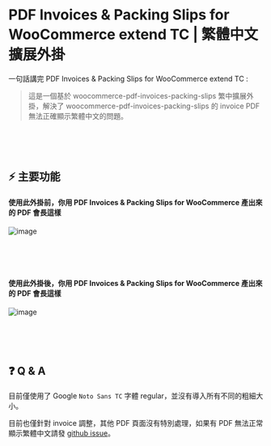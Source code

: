 # PDF Invoices & Packing Slips for WooCommerce extend TC | 繁體中文擴展外掛
一句話講完 PDF Invoices & Packing Slips for WooCommerce extend TC :

> 這是一個基於 woocommerce-pdf-invoices-packing-slips 繁中擴展外掛，解決了 woocommerce-pdf-invoices-packing-slips 的 invoice PDF 無法正確顯示繁體中文的問題。

<br><br><br>

## ⚡ 主要功能

#### 使用此外掛前，你用 PDF Invoices & Packing Slips for WooCommerce 產出來的 PDF 會長這樣

![image](https://github.com/j7-dev/woocommerce-pdf-invoices-packing-slips-extend-TC/assets/9213776/695094fc-f50d-4a84-bf62-5aadd193dd94)


<br><br><br>

#### 使用此外掛後，你用 PDF Invoices & Packing Slips for WooCommerce 產出來的 PDF 會長這樣

![image](https://github.com/j7-dev/woocommerce-pdf-invoices-packing-slips-extend-TC/assets/9213776/6ac6055f-5c92-4fe5-b14a-4b28e153630a)



<br><br><br>

## ❓ Q & A

目前僅使用了 Google `Noto Sans TC` 字體 regular，並沒有導入所有不同的粗細大小。

目前也僅針對 invoice 調整，其他 PDF 頁面沒有特別處理，如果有 PDF 無法正常顯示繁體中文請發 [github issue](https://github.com/j7-dev/woocommerce-pdf-invoices-packing-slips-extend-TC/issues)。
